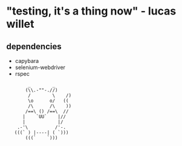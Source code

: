 # "testing, it's a thing now" - lucas willet

## dependencies
* capybara
* selenium-webdriver
* rspec

```
        _        _ 
       (\\.-""-.//) 
        /        \    /)
        \o      o/   ((
        /\      /\    ))
       /==\ () /==\  //
      |    `UU`    |//
      |            |/
    .-'\          /'-.
   (((` ) |----| ( `)))
       (((`    `)))
       
```
